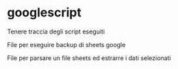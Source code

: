 # googlescript
Tenere traccia degli script eseguiti

File per eseguire backup di sheets google

File per parsare un file sheets ed estrarre i dati selezionati


